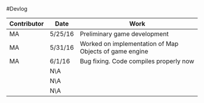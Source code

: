 #Devlog


| Contributor |   Date   |  Work                          |
|-------------|----------|--------------------------------|
|   MA        |  5/25/16 |Preliminary game development    |
|   MA        |  5/31/16 |Worked on implementation of Map Objects of game engine                                |
|    MA          |  6/1/16     |  Bug fixing. Code compiles properly now                              |
|             |  N\A     |                                |
|             |  N\A     |                                |
|             |  N\A     |                                |
